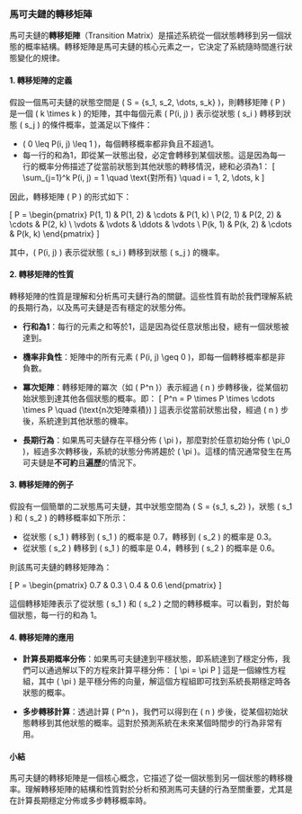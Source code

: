 ### 馬可夫鏈的轉移矩陣

馬可夫鏈的**轉移矩陣**（Transition Matrix）是描述系統從一個狀態轉移到另一個狀態的概率結構。轉移矩陣是馬可夫鏈的核心元素之一，它決定了系統隨時間進行狀態變化的規律。

#### 1. 轉移矩陣的定義

假設一個馬可夫鏈的狀態空間是 \( S = \{s_1, s_2, \dots, s_k\} \)，則轉移矩陣 \( P \) 是一個 \( k \times k \) 的矩陣，其中每個元素 \( P(i, j) \) 表示從狀態 \( s_i \) 轉移到狀態 \( s_j \) 的條件概率，並滿足以下條件：

- \( 0 \leq P(i, j) \leq 1 \)，每個轉移概率都非負且不超過1。
- 每一行的和為1，即從某一狀態出發，必定會轉移到某個狀態。這是因為每一行的概率分佈描述了從當前狀態到其他狀態的轉移情況，總和必須為1：
  \[
  \sum_{j=1}^k P(i, j) = 1 \quad \text{對所有} \quad i = 1, 2, \dots, k
  \]

因此，轉移矩陣 \( P \) 的形式如下：

\[
P = \begin{pmatrix}
P(1, 1) & P(1, 2) & \cdots & P(1, k) \\
P(2, 1) & P(2, 2) & \cdots & P(2, k) \\
\vdots & \vdots & \ddots & \vdots \\
P(k, 1) & P(k, 2) & \cdots & P(k, k)
\end{pmatrix}
\]

其中，\( P(i, j) \) 表示從狀態 \( s_i \) 轉移到狀態 \( s_j \) 的機率。

#### 2. 轉移矩陣的性質

轉移矩陣的性質是理解和分析馬可夫鏈行為的關鍵。這些性質有助於我們理解系統的長期行為，以及馬可夫鏈是否有穩定的狀態分佈。

- **行和為1**：每行的元素之和等於1，這是因為從任意狀態出發，總有一個狀態被達到。

- **機率非負性**：矩陣中的所有元素 \( P(i, j) \geq 0 \)，即每一個轉移概率都是非負數。

- **冪次矩陣**：轉移矩陣的冪次（如 \( P^n \)）表示經過 \( n \) 步轉移後，從某個初始狀態到達其他各個狀態的概率。即：
  \[
  P^n = P \times P \times \cdots \times P \quad (\text{n次矩陣乘積})
  \]
  這表示從當前狀態出發，經過 \( n \) 步後，系統達到其他狀態的機率。

- **長期行為**：如果馬可夫鏈存在平穩分佈 \( \pi \)，那麼對於任意初始分佈 \( \pi_0 \)，經過多次轉移後，系統的狀態分佈將趨於 \( \pi \)。這樣的情況通常發生在馬可夫鏈是**不可約**且**遍歷**的情況下。

#### 3. 轉移矩陣的例子

假設有一個簡單的二狀態馬可夫鏈，其中狀態空間為 \( S = \{s_1, s_2\} \)，狀態 \( s_1 \) 和 \( s_2 \) 的轉移概率如下所示：

- 從狀態 \( s_1 \) 轉移到 \( s_1 \) 的概率是 0.7，轉移到 \( s_2 \) 的概率是 0.3。
- 從狀態 \( s_2 \) 轉移到 \( s_1 \) 的概率是 0.4，轉移到 \( s_2 \) 的概率是 0.6。

則該馬可夫鏈的轉移矩陣為：

\[
P = \begin{pmatrix}
0.7 & 0.3 \\
0.4 & 0.6
\end{pmatrix}
\]

這個轉移矩陣表示了從狀態 \( s_1 \) 和 \( s_2 \) 之間的轉移概率。可以看到，對於每個狀態，每一行的和為 1。

#### 4. 轉移矩陣的應用

- **計算長期概率分佈**：如果馬可夫鏈達到平穩狀態，即系統達到了穩定分佈，我們可以通過解以下的方程來計算平穩分佈：
  \[
  \pi = \pi P
  \]
  這是一個線性方程組，其中 \( \pi \) 是平穩分佈的向量，解這個方程組即可找到系統長期穩定時各狀態的概率。

- **多步轉移計算**：透過計算 \( P^n \)，我們可以得到在 \( n \) 步後，從某個初始狀態轉移到其他狀態的概率。這對於預測系統在未來某個時間步的行為非常有用。

#### 小結

馬可夫鏈的轉移矩陣是一個核心概念，它描述了從一個狀態到另一個狀態的轉移機率。理解轉移矩陣的結構和性質對於分析和預測馬可夫鏈的行為至關重要，尤其是在計算長期穩定分佈或多步轉移概率時。